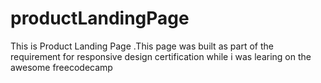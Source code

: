 # productLandingPage
This is Product Landing Page .This page was built as part of the requirement for responsive design certification while i was learing on the awesome freecodecamp